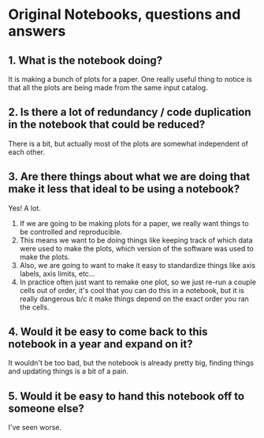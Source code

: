 # Original Notebooks, questions and answers

## 1. What is the notebook doing?

It is making a bunch of plots for a paper.  One really useful thing to notice is that all the plots are being made from the same input catalog.

## 2. Is there a lot of redundancy / code duplication in the notebook that could be reduced? 

There is a bit, but actually most of the plots are somewhat independent of each other.

## 3. Are there things about what we are doing that make it less that ideal to be using a notebook?

Yes!  A lot.

1. If we are going to be making plots for a paper, we really want things to be controlled and reproducible.  
2. This means we want to be doing things like keeping track of which data were used to make the plots, which version of the software was used to make the plots. 
3. Also, we are going to want to make it easy to standardize things like axis labels, axis limits, etc... 
4. In practice often just want to remake one plot, so we just re-run a couple cells out of order, it's cool that you can do this in a notebook, but it is really dangerous b/c it make things depend on the exact order you ran the cells.


## 4. Would it be easy to come back to this notebook in a year and expand on it?

It wouldn't be too bad, but the notebook is already pretty big, finding things and updating things is a bit of a pain.


## 5. Would it be easy to hand this notebook off to someone else?

I've seen worse.

